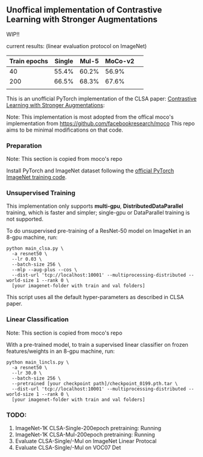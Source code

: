 ## Unoffical implementation of Contrastive Learning with Stronger Augmentations 
WIP!!

current results: (linear evaluation protocol on ImageNet)

|Train epochs   |  Single |  Mul-5 |  MoCo-v2 |   |
|---|---|---|---|---|
| 40  | 55.4% |  60.2% |  56.9% |   |
| 200  | 66.5%  |  68.3% | 67.6%  |   |
|   |   |   |   |   |


This is an unofficial PyTorch implementation of the CLSA paper: [Contrastive Learning with Stronger Augmentations](https://openreview.net/forum?id=KJSC_AsN14):

Note: This implementation is most adopted from the offical moco's implementation from https://github.com/facebookresearch/moco 
This repo aims to be minimal modifications on that code. 



### Preparation
Note: This section is copied from moco's repo

Install PyTorch and ImageNet dataset following the [official PyTorch ImageNet training code](https://github.com/pytorch/examples/tree/master/imagenet).



### Unsupervised Training

This implementation only supports **multi-gpu**, **DistributedDataParallel** training, which is faster and simpler; single-gpu or DataParallel training is not supported.

To do unsupervised pre-training of a ResNet-50 model on ImageNet in an 8-gpu machine, run:
```
python main_clsa.py \
  -a resnet50 \
  --lr 0.03 \
  --batch-size 256 \
  --mlp --aug-plus --cos \
  --dist-url 'tcp://localhost:10001' --multiprocessing-distributed --world-size 1 --rank 0 \
  [your imagenet-folder with train and val folders]
```
This script uses all the default hyper-parameters as described in CLSA paper.


### Linear Classification
Note: This section is copied from moco's repo

With a pre-trained model, to train a supervised linear classifier on frozen features/weights in an 8-gpu machine, run:
```
python main_lincls.py \
  -a resnet50 \
  --lr 30.0 \
  --batch-size 256 \
  --pretrained [your checkpoint path]/checkpoint_0199.pth.tar \
  --dist-url 'tcp://localhost:10001' --multiprocessing-distributed --world-size 1 --rank 0 \
  [your imagenet-folder with train and val folders]
```

### TODO:
1. ImageNet-1K CLSA-Single-200epoch pretraining: Running
2. ImageNet-1K CLSA-Mul-200epoch pretraining:  Running
3. Evaluate CLSA-Single/-Mul on ImageNet Linear Protocal 
4. Evaluate CLSA-Single/-Mul on VOC07 Det


